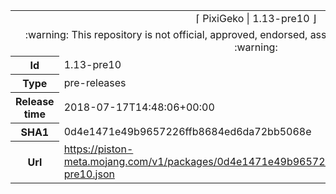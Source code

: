 <html><table>
<tr><td colspan="2" align="center"><img width="0" height="0"><br/>⌈ PixiGeko | 1.13-pre10 ⌋<br/><img width="0" height="0"></td></tr>
<tr><td colspan="2" align="center"><img width="0" height="0"><br/>
:warning: This repository is not official, approved, endorsed, associated or connected with Mojang :warning:
<br/><img width="0" height="0"></td></tr>
<tr><th>Id</th><td>1.13-pre10</td></tr>
<tr><th>Type</th><td>pre-releases</td></tr>
<tr><th>Release time</th><td>2018-07-17T14:48:06+00:00</td></tr>
<tr><th>SHA1</th><td>0d4e1471e49b9657226ffb8684ed6da72bb5068e</td></tr>
<tr><th>Url</th><td><a href="https://piston-meta.mojang.com/v1/packages/0d4e1471e49b9657226ffb8684ed6da72bb5068e/1.13-pre10.json">https://piston-meta.mojang.com/v1/packages/0d4e1471e49b9657226ffb8684ed6da72bb5068e/1.13-pre10.json</a></td></tr>